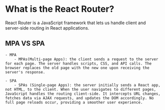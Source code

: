 # What is the React Router?

React Router is a JavaScript framework that lets us handle client and server-side routing in React applications.

## MPA VS SPA

    - MPA
        - MPAs(Multi-page Apps): the client sends a request to the server for each page. The server handles scripts, CSS, and API calls. The browser replaces the old page with the new one upon receiving the server's response.

    - SPA
        - SPAs (Single-page Apps): the server initially sends a React app, not HTML, to the client. When the user navigates to different pages, JavaScript handles the routing client-side. It intercepts URL changes, fetches data via AJAX requests, and updates the DOM accordingly. No full page reloads occur, providing a smoother user experience.
